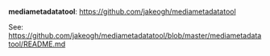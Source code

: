 **mediametadatatool**: https://github.com/jakeogh/mediametadatatool

See: https://github.com/jakeogh/mediametadatatool/blob/master/mediametadatatool/README.md
